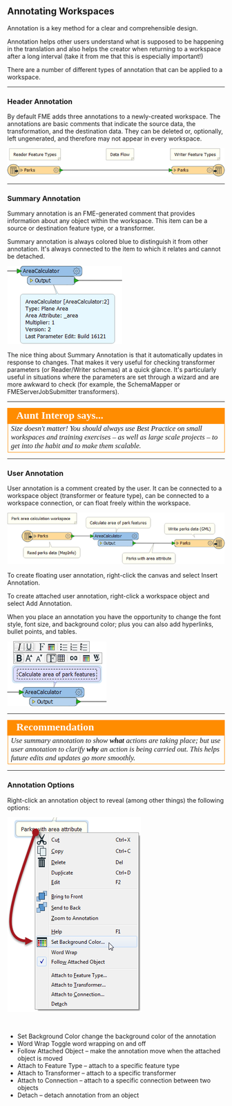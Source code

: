 ## Annotating Workspaces ##
Annotation is a key method for a clear and comprehensible design.

Annotation helps other users understand what is supposed to be happening in the translation and also helps the creator when returning to a workspace after a long interval (take it from me that this is especially important!)

There are a number of different types of annotation that can be applied to a workspace.

---

### Header Annotation ###
By default FME adds three annotations to a newly-created workspace. The annotations are basic comments that indicate the source data, the transformation, and the destination data. They can be deleted or, optionally, left ungenerated, and therefore may not appear in every workspace.

![](./Images/Img3.03.HeaderAnnotation.png)


---

### Summary Annotation ###
Summary annotation is an FME-generated comment that provides information about any object within the workspace. This item can be a source or destination feature type, or a transformer.

Summary annotation is always colored blue to distinguish it from other annotation. It's always connected to the item to which it relates and cannot be detached.

![](./Images/Img3.04.SummaryAnnotation.png)

The nice thing about Summary Annotation is that it automatically updates in response to changes. That makes it very useful for checking transformer parameters (or Reader/Writer schemas) at a quick glance. It's particularly useful in situations where the parameters are set through a wizard and are more awkward to check (for example, the SchemaMapper or FMEServerJobSubmitter transformers).

---

<!--Person X Says Section-->

<table style="border-spacing: 0px">
<tr>
<td style="vertical-align:middle;background-color:darkorange;border: 2px solid darkorange">
<i class="fa fa-quote-left fa-lg fa-pull-left fa-fw" style="color:white;padding-right: 12px;vertical-align:text-top"></i>
<span style="color:white;font-size:x-large;font-weight: bold;font-family:serif">Aunt Interop says...</span>
</td>
</tr>

<tr>
<td style="border: 1px solid darkorange">
<span style="font-family:serif; font-style:italic; font-size:larger">
Size doesn't matter! You should always use Best Practice on small workspaces and training exercises – as well as large scale projects – to get into the habit and to make them scalable.
</span>
</td>
</tr>
</table>

---

### User Annotation ###
User annotation is a comment created by the user. It can be connected to a workspace object (transformer or feature type), can be connected to a workspace connection, or can float freely within the workspace.

![](./Images/Img3.05.UserAnnotation.png)

To create floating user annotation, right-click the canvas and select Insert Annotation.

To create attached user annotation, right-click a workspace object and select Add Annotation.

When you place an annotation you have the opportunity to change the font style, font size, and background color; plus you can also add hyperlinks, bullet points, and tables.

![](./Images/Img3.05.UserAnnotationOptions.png)



---

<!--Tip Section--> 

<table style="border-spacing: 0px">
<tr>
<td style="vertical-align:middle;background-color:darkorange;border: 2px solid darkorange">
<i class="fa fa-info-circle fa-lg fa-pull-left fa-fw" style="color:white;padding-right: 12px;vertical-align:text-top"></i>
<span style="color:white;font-size:x-large;font-weight: bold;font-family:serif">Recommendation</span>
</td>
</tr>

<tr>
<td style="border: 1px solid darkorange">
<span style="font-family:serif; font-style:italic; font-size:larger">
Use summary annotation to show <strong>what</strong> actions are taking place; but use user annotation to clarify <strong>why</strong> an action is being carried out. This helps future edits and updates go more smoothly.
</span>
</td>
</tr>
</table>

---

### Annotation Options ###

Right-click an annotation object to reveal (among other things) the following options:

![](./Images/Img3.06.UserAnnotationContextMenu.png)

<br>

- Set Background Color change the background color of the annotation
- Word Wrap Toggle word wrapping on and off
- Follow Attached Object – make the annotation move when the attached object is moved
- Attach to Feature Type – attach to a specific feature type
- Attach to Transformer – attach to a specific transformer
- Attach to Connection – attach to a specific connection between two objects
- Detach – detach annotation from an object
